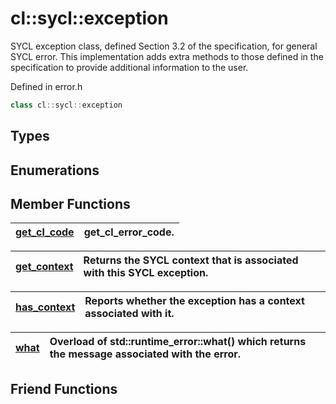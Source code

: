 # cl::sycl::exception

SYCL exception class, defined Section 3.2 of the specification, for general SYCL error. This implementation adds extra methods to those defined in the specification to provide additional information to the user. 

Defined in error.h

```cpp
class cl::sycl::exception
```

## Types

## Enumerations

## Member Functions

| [get_cl_code](./functions/get_cl_code/README.md) | get_cl_error_code.  |
| :--- | :--- |

| [get_context](./functions/get_context/README.md) | Returns the SYCL context that is associated with this SYCL exception.  |
| :--- | :--- |

| [has_context](./functions/has_context/README.md) | Reports whether the exception has a context associated with it.  |
| :--- | :--- |

| [what](./functions/what/README.md) | Overload of std::runtime_error::what() which returns the message associated with the error.  |
| :--- | :--- |


## Friend Functions

